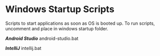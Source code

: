 # Windows Startup Scripts
Scripts to start applications as soon as OS is booted up.
To run scripts, uncomment and place in windows startup folder.


***Android Studio***
android-studio.bat

***IntelliJ***
intellij.bat
